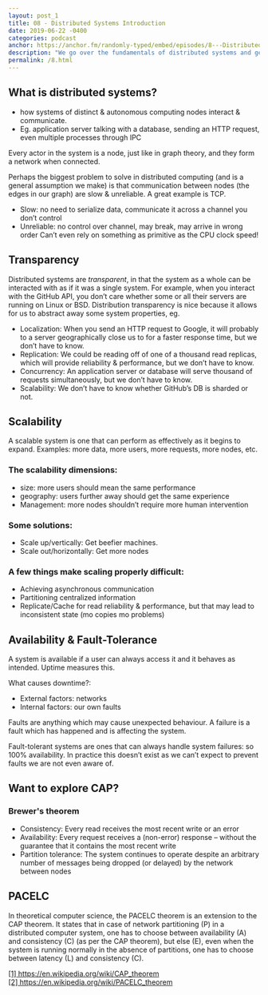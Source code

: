 ```yaml
---
layout: post_1
title: 08 - Distributed Systems Introduction
date: 2019-06-22 -0400
categories: podcast
anchor: https://anchor.fm/randomly-typed/embed/episodes/8---Distributed-Systems-Introduction-e4dntb/a-ahhft4
description: "We go over the fundamentals of distributed systems and get to the bottom of buzzwords like scalability, availability and transparency."
permalink: /8.html
---
```


## What is distributed systems?
- how systems of distinct & autonomous computing nodes interact & communicate.
- Eg. application server talking with a database, sending an HTTP request, even multiple processes through IPC

Every actor in the system is a node, just like in graph theory, and they form a network when connected.

Perhaps the biggest problem to solve in distributed computing (and is a general assumption we make) is that communication between nodes (the edges in our graph) are slow & unreliable. A great example is TCP.
- Slow: no need to serialize data, communicate it across a channel you don’t control
- Unreliable: no control over channel, may break, may arrive in wrong order
Can’t even rely on something as primitive as the CPU clock speed!

## Transparency
Distributed systems are *transparent*, in that the system as a whole can be interacted with as if it was a single system. For example, when you interact with the GitHub API, you don’t care whether some or all their servers are running on Linux or BSD. Distribution transparency is nice because it allows for us to abstract away some system properties, eg.
- Localization: When you send an HTTP request to Google, it will probably to a server geographically close us to for a faster response time, but we don’t have to know.
- Replication: We could be reading off of one of a thousand read replicas, which will provide reliability & performance, but we don’t have to know.
- Concurrency: An application server or database will serve thousand of requests simultaneously, but we don’t have to know.
- Scalability: We don’t have to know whether GitHub’s DB is sharded or not.

## Scalability
A scalable system is one that can perform as effectively as it begins to expand. Examples: more data, more users, more requests, more nodes, etc.

### The scalability dimensions:
- size: more users should mean the same performance
- geography: users further away should get the same experience
- Management: more nodes shouldn’t require more human intervention

### Some solutions:
- Scale up/vertically: Get beefier machines.
- Scale out/horizontally: Get more nodes

### A few things make scaling properly difficult:
- Achieving asynchronous communication
- Partitioning centralized information
- Replicate/Cache for read reliability & performance, but that may lead to inconsistent state (mo copies mo problems)

## Availability & Fault-Tolerance
A system is available if a user can always access it and it behaves as intended. Uptime measures this. 

What causes downtime?:
- External factors: networks
- Internal factors: our own faults

Faults are anything which may cause unexpected behaviour. A failure is a fault which has happened and is affecting the system.

Fault-tolerant systems are ones that can always handle system failures: so 100% availability. In practice this doesn’t exist as we can’t expect to prevent faults we are not even aware of.

## Want to explore CAP? <span class="footnote"></span>
### Brewer's theorem

- Consistency: Every read receives the most recent write or an error
- Availability: Every request receives a (non-error) response – without the guarantee that it contains the most recent write
- Partition tolerance: The system continues to operate despite an arbitrary number of messages being dropped (or delayed) by the network between nodes

## PACELC <span class="footnote"></span>
In theoretical computer science, the PACELC theorem is an extension to the CAP theorem. It states that in case of network partitioning (P) in a distributed computer system, one has to choose between availability (A) and consistency (C) (as per the CAP theorem), but else (E), even when the system is running normally in the absence of partitions, one has to choose between latency (L) and consistency (C).

<span class="footnotes">
  <a href="https://en.wikipedia.org/wiki/CAP_theorem">[1] https://en.wikipedia.org/wiki/CAP_theorem</a> <br/>
  <a href="https://en.wikipedia.org/wiki/PACELC_theorem">[2] https://en.wikipedia.org/wiki/PACELC_theorem</a> <br/>
</span>
